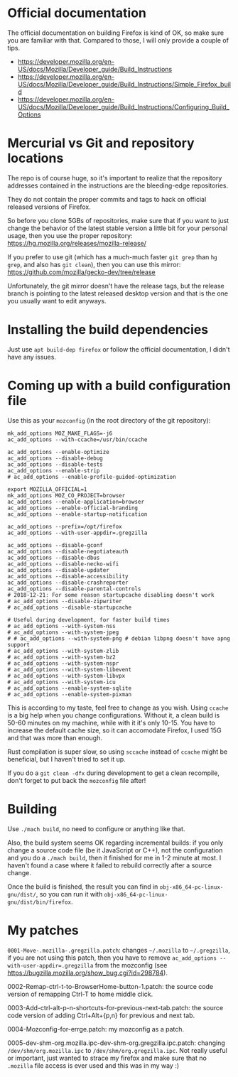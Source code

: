 # Official documentation

The official documentation on building Firefox is kind of OK, so make
sure you are familiar with that.  Compared to those, I will only
provide a couple of tips.

- https://developer.mozilla.org/en-US/docs/Mozilla/Developer_guide/Build_Instructions
- https://developer.mozilla.org/en-US/docs/Mozilla/Developer_guide/Build_Instructions/Simple_Firefox_build
- https://developer.mozilla.org/en-US/docs/Mozilla/Developer_guide/Build_Instructions/Configuring_Build_Options

# Mercurial vs Git and repository locations

The repo is of course huge, so it's important to realize that the
repository addresses contained in the instructions are the
bleeding-edge repositories.

They do not contain the proper commits and tags to hack on official
released versions of Firefox.

So before you clone 5GBs of repositories, make sure that if you want
to just change the behavior of the latest stable version a little bit
for your personal usage, then you use the proper repository:
https://hg.mozilla.org/releases/mozilla-release/

If you prefer to use git (which has a much-much faster `git grep` than
`hg grep`, and also has `git clean`), then you can use this mirror:
https://github.com/mozilla/gecko-dev/tree/release

Unfortunately, the git mirror doesn't have the release tags, but the
release branch is pointing to the latest released desktop version and
that is the one you usually want to edit anyways.

# Installing the build dependencies

Just use `apt build-dep firefox` or follow the official documentation,
I didn't have any issues.

# Coming up with a build configuration file

Use this as your `mozconfig` (in the root directory of the git repository):

```
mk_add_options MOZ_MAKE_FLAGS=-j6
ac_add_options --with-ccache=/usr/bin/ccache

ac_add_options --enable-optimize
ac_add_options --disable-debug
ac_add_options --disable-tests
ac_add_options --enable-strip
# ac_add_options --enable-profile-guided-optimization

export MOZILLA_OFFICIAL=1
mk_add_options MOZ_CO_PROJECT=browser
ac_add_options --enable-application=browser
ac_add_options --enable-official-branding
ac_add_options --enable-startup-notification

ac_add_options --prefix=/opt/firefox
ac_add_options --with-user-appdir=.gregzilla

ac_add_options --disable-gconf
ac_add_options --disable-negotiateauth
ac_add_options --disable-dbus
ac_add_options --disable-necko-wifi
ac_add_options --disable-updater
ac_add_options --disable-accessibility
ac_add_options --disable-crashreporter
ac_add_options --disable-parental-controls
# 2018-12-21: For some reason startupcache disabling doesn't work
# ac_add_options --disable-zipwriter
# ac_add_options --disable-startupcache

# Useful during development, for faster build times
# ac_add_options --with-system-nss
# ac_add_options --with-system-jpeg
# # ac_add_options --with-system-png # debian libpng doesn't have apng support
# ac_add_options --with-system-zlib
# ac_add_options --with-system-bz2
# ac_add_options --with-system-nspr
# ac_add_options --with-system-libevent
# ac_add_options --with-system-libvpx
# ac_add_options --with-system-icu
# ac_add_options --enable-system-sqlite
# ac_add_options --enable-system-pixman
```

This is according to my taste, feel free to change as you wish.  Using
`ccache` is a big help when you change configurations.  Without it, a
clean build is 50-60 minutes on my machine, while with it it's only
10-15.  You have to increase the default cache size, so it can
accomodate Firefox, I used 15G and that was more than enough.

Rust compilation is super slow, so using `sccache` instead of `ccache`
might be beneficial, but I haven't tried to set it up.

If you do a `git clean -dfx` during development to get a clean
recompile, don't forget to put back the `mozconfig` file after!

# Building

Use `./mach build`, no need to configure or anything like that.

Also, the build system seems OK regarding incremental builds: if you
only change a source code file (be it JavaScript or C++), not the
configuration and you do a `./mach build`, then it finished for me in
1-2 minute at most.  I haven't found a case where it failed to rebuild
correctly after a source change.

Once the build is finished, the result you can find in
`obj-x86_64-pc-linux-gnu/dist/`, so you can run it with
`obj-x86_64-pc-linux-gnu/dist/bin/firefox`.

# My patches

`0001-Move-.mozilla-.gregzilla.patch`: changes `~/.mozilla` to
`~/.gregzilla`, if you are not using this patch, then you have to
remove `ac_add_options --with-user-appdir=.gregzilla` from the
mozconfig (see https://bugzilla.mozilla.org/show_bug.cgi?id=298784).

0002-Remap-ctrl-t-to-BrowserHome-button-1.patch: the source code
version of remapping Ctrl-T to home middle click.

0003-Add-ctrl-alt-p-n-shortcuts-for-previous-next-tab.patch: the
source code version of adding Ctrl+Alt+{p,n} for previous and next
tab.

0004-Mozconfig-for-errge.patch: my mozconfig as a patch.

0005-dev-shm-org.mozilla.ipc-dev-shm-org.gregzilla.ipc.patch: changing
`/dev/shm/org.mozilla.ipc` to `/dev/shm/org.gregzilla.ipc`.  Not
really useful or important, just wanted to strace my firefox and make
sure that no `.mozilla` file access is ever used and this was in my
way :)
